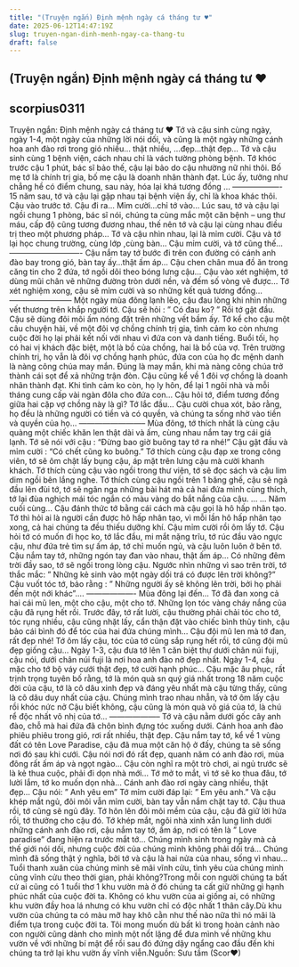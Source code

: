 ```yaml
---
title: "(Truyện ngắn) Định mệnh ngày cá tháng tư ♥"
date: 2025-06-12T14:47:19Z
slug: truyen-ngan-dinh-menh-ngay-ca-thang-tu
draft: false
---
```


## (Truyện ngắn) Định mệnh ngày cá tháng tư ♥

## scorpius0311

Truyện ngắn: Định mệnh ngày cá tháng tư ♥
 Tớ và cậu sinh cùng ngày, ngày 1-4, một ngày của những lời nói dối, và cũng là một ngày những cánh hoa anh đào rơi trong gió nhiều… thật nhiều, …đẹp…thật đẹp…
Tớ và cậu sinh cùng 1 bệnh viện, cách nhau chỉ là vách tường phòng bệnh.
Tớ khóc trước cậu 1 phút, bác sĩ bảo thế, cậu lại bảo do cậu nhường nữ nhi thôi.
Bố mẹ tớ là chính trị gia, bố mẹ cậu là doanh nhân thành đạt.
Lúc ấy, tưởng như chẳng hề có điểm chung, sau này, hóa lại khá tương đồng …
——————-
15 năm sau, tớ và cậu lại gặp nhau tại bệnh viện ấy, chỉ là khoa khác thôi.
Cậu vào trước tớ.
Cậu đi ra…
Mỉm cười…chỉ tớ vào…
Lúc sau, tớ và cậu lại ngồi chung 1 phòng, bác sĩ nói, chúng ta cùng mắc một căn bệnh – ung thư máu, cấp độ cũng tương đương nhau, thế nên tớ và cậu lại cùng nhau điều trị theo một phương pháp…
Tớ và cậu nhìn nhau, lại là mỉm cười.
Cậu và tớ lại học chung trường, cùng lớp ,cùng bàn…
Cậu mỉm cười, và tớ cũng thế…
—————————-
Cậu nắm tay tớ bước đi trên con đường có cánh anh đào bay trong gió, bàn tay ấy…thật ấm áp…
Cậu chen chân mua đồ ăn trong căng tin cho 2 đứa, tớ ngồi dõi theo bóng lưng cậu…
Cậu vào xét nghiệm, tớ dùng mũi chân vẽ những đường tròn dưới nền, và đếm số vòng vẽ được…
Tớ xét nghiệm xong, cậu sẽ mỉm cười và so những kết quả tương đồng…
————————
Một ngày mùa đông lạnh lẽo, cậu đau lòng khi nhìn những vết thương trên khắp người tớ.
Cậu sẽ hỏi : ” Có đau ko? ”
Rồi tớ gật đầu.
Cậu sẽ dùng đôi môi ấm nóng đặt trên những vết bầm ấy.
Tớ kể cho cậu một câu chuyện hài, về một đôi vợ chồng chính trị gia, tình cảm ko còn nhưng cuộc đời họ lại phải kết nối với nhau vì đứa con và danh tiếng.
Buổi tối, họ có hai vị khách đặc biệt, một là bồ của chồng, hai là bồ của vợ.
Trên trường chính trị, họ vẫn là đôi vợ chồng hạnh phúc, đứa con của họ đc mệnh danh là nàng công chúa may mắn.
Đúng là may mắn, khi mà nàng công chúa trở thành cái sọt để xả những trận đòn.
Cậu cũng kể về 1 đôi vợ chồng là doanh nhân thành đạt.
Khi tình cảm ko còn, họ ly hôn, để lại 1 ngôi nhà và mỗi tháng cung cấp vài ngàn đôla cho đứa con…
Cậu hỏi tớ, điểm tương đồng giữa hai cặp vợ chồng này là gì?
Tớ lắc đầu…
Cậu cười chua xót, bảo rằng, họ đều là những người có tiền và có quyền, và chúng ta sống nhờ vào tiền và quyền của họ…
————————–
Mùa đông, tớ thích nhất là cùng cậu quàng một chiếc khăn len thật dài và ấm, cùng nhau nắm tay trg cái giá lạnh.
Tớ sẽ nói với cậu : “Đừng bao giờ buông tay tớ ra nhé!”
Cậu gật đầu và mỉm cười : “Có chết cũng ko buông.”
Tớ thích cùng cậu đạp xe trong công viên, tớ sẽ ôm chặt lấy bụng cậu, áp mặt trên lưng cậu mà cười khanh khách.
Tớ thích cùng cậu vào ngồi trong thư viện, tớ sẽ đọc sách và cậu lim dim ngồi bên lắng nghe.
Tớ thích cùng cậu ngồi trên 1 băng ghế, cậu sẽ ngả đầu lên đùi tớ, tớ sẽ ngân nga những bài hát mà cả hai đứa mình cùng thích, tớ lại đùa nghịch mái tóc ngắn có màu vàng do bắt nắng của cậu.
…
…
Năm cuối cùng…
Cậu đánh thức tớ bằng cái cách mà cậu gọi là hô hấp nhân tạo.
Tớ thì hỏi ai là người cần được hô hấp nhân tạo, vì mỗi lần hô hấp nhân tạo xong, cả hai chúng ta đều thiếu dưỡng khí.
Cậu mỉm cười rồi ôm lấy tớ.
Cậu hỏi tớ có muốn đi học ko, tớ lắc đầu, mi mắt nặng trĩu, tớ rúc đầu vào ngực cậu, như đứa trẻ tìm sự ấm áp, tớ chỉ muốn ngủ, và cậu luôn luôn ở bên tớ.
Cậu nắm tay tớ, những ngón tay đan vào nhau, thật ấm áp…
Có những đêm trời đầy sao, tớ sẽ ngồi trong lòng cậu.
Ngước nhìn những vì sao trên trời, tớ thắc mắc: ” Những kẻ sinh vào một ngày dối trá có được lên trời không?”
Cậu vuốt tóc tớ, bảo rằng : ” Những người ấy sẽ không lên trời, bởi họ phải đến một nới khác”….
——————-
Mùa đông lại đến…
Tớ đã đan xong cả hai cái mũ len, một cho cậu, một cho tớ.
Những lọn tóc vàng cháy nắng của cậu đã rụng hết rồi.
Trước đây, tớ rất lười, cậu thường phải chải tóc cho tớ, tóc rụng nhiều, cậu cũng nhặt lấy, cẩn thận đặt vào chiếc bình thủy tinh, cậu bảo cái bình đó để tóc của hai đứa chúng mình…
Cậu đội mũ len mà tớ đan, rất đẹp nhé!
Tớ ôm lấy cậu, tóc của tớ cũng sắp rụng hết rồi, tớ cũng đội mũ đẹp giống cậu…
Ngày 1-3, cậu đưa tớ lên 1 căn biệt thự dưới chân núi fuji, cậu nói, dưới chân núi fuji là nơi hoa anh đào nở đẹp nhất.
Ngày 1-4, cậu mặc cho tớ bộ váy cưới thật đẹp, tớ cười hạnh phúc…
Cậu mặc âu phục, rất trịnh trọng tuyên bố rằng, tớ là món quà sn quý giá nhất trong 18 năm cuộc đời của cậu, tớ là cô dâu xinh đẹp và đáng yêu nhất mà cậu từng thấy, cũng là cô dâu duy nhất của cậu.
Chúng mình trao nhau nhẫn, và tớ ôm lấy cậu rồi khóc nức nở
Cậu biết không, cậu cũng là món quà vô giá của tớ, là chú rể độc nhất vô nhị của tớ…
——————–
Tớ và cậu nằm dưới gốc cây anh đào, chỗ mà hai đứa đã chôn bình đựng tóc xuống dưới.
Cánh hoa anh đào phiêu phiêu trong gió, rơi rất nhiều, thật đẹp.
Cậu nắm tay tớ, kể về 1 vùng đất có tên Love Paradise, cậu đã mua một căn hộ ở đấy, chúng ta sẽ sống nơi đó sau khi cưới.
Cậu nói nơi đó rất đẹp, quanh năm có anh đào rơi, mùa đông rất ấm áp và ngọt ngào…
Cậu còn nghĩ ra một trò chơi, ai ngủ trước sẽ là kẻ thua cuộc, phải đi dọn nhà mới…
Tớ mở to mắt, vì tớ sẽ ko thua đâu, tớ lười lắm, tớ ko muốn dọn nhà…
Cánh anh đào rơi ngày càng nhiều, thật đẹp…
Cậu nói: ” Anh yêu em”
Tớ mỉm cười đáp lại: ” Em yêu anh.”
Và cậu khép mắt ngủ, đôi môi vẫn mỉm cười, bàn tay vẫn nắm chặt tay tớ.
Cậu thua rồi, tớ cũng sẽ ngủ đây.
Tớ hôn lên đôi môi mềm của cậu, cậu đã giữ lời hứa rồi, tớ thưởng cho cậu đó.
Tớ khép mắt, ngôi nhà xinh xắn lung linh dưới những cánh anh đào rơi, cậu nắm tay tớ, ấm áp, nơi có tên là ” Love paradise” đang hiện ra trước mắt tớ…
Chúng mình sinh trong ngày mà cả thế giới nói dối, nhưng cuộc đời của chúng mình không phải dối trá…
Chúng mình đã sống thật ý nghĩa, bởi tớ và cậu là hai nửa của nhau, sống vì nhau…
Tuổi thanh xuân của chúng mình sẽ mãi vĩnh cửu, tình yêu của chúng mình cũng vĩnh cửu theo thời gian, phải không?Trong mỗi con người chúng ta bất cứ ai cũng có 1 tuổi thơ 1 khu vườn mà ở đó chúng ta cất giữ những gì hạnh phúc nhất của cuộc đời ta. Không có khu vườn của ai giống ai, có những khu vườn đầy hoa lá nhưng có khu vườn chỉ có độc nhất 1 thân cây.Dù khu vườn của chúng ta có màu mỡ hay khô cằn như thế nào nữa thì nó mãi là điểm tựa trong cuộc đời ta. Tôi mong muốn dù bất kì trong hoàn cảnh nào con người cũng dành cho mình một nốt lặng để đưa mình về những khu vườn về với những bí mật để rồi sau đó đứng dậy ngẩng cao đầu đến khi chúng ta trở lại khu vườn ấy vĩnh viễn.Nguồn: Sưu tầm (Scor♥)